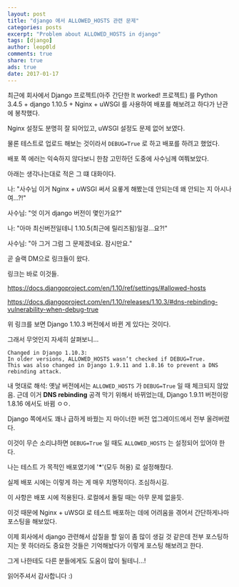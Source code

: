 ```yaml
---
layout: post
title: "django 에서 ALLOWED_HOSTS 관련 문제"
categories: posts
excerpt: "Problem about ALLOWED_HOSTS in django"
tags: [django]
author: leop0ld
comments: true
share: true
ads: true
date: 2017-01-17
---
```


최근에 회사에서 Django 프로젝트(아주 간단한 It worked! 프로젝트) 를 Python 3.4.5 + django 1.10.5 + Nginx + uWSGI 를 사용하여 배포를 해보려고 하다가 난관에 봉착했다.

Nginx 설정도 분명히 잘 되어있고, uWSGI 설정도 문제 없어 보였다.

물론 테스트로 업로드 해보는 것이라서 `DEBUG=True` 로 하고 배포를 하려고 했었다.

배포 쪽 에러는 익숙하지 않다보니 한참 고민하던 도중에 사수님께 여쭤보았다.

아래는 생각나는대로 적은 그 떄 대화이다.

나: "사수님 이거 Nginx + uWSGI 써서 요롷게 해봤는데 안되는데 왜 안되는 지 아시나여...?!"

사수님: "엇 이거 django 버전이 몇인가요?"

나: "아마 최신버전일테니 1.10.5(최근에 릴리즈됨)일걸...요?!"

사수님: "아 그거 그럼 그 문제겠네요. 잠시만요."

곧 슬랙 DM으로 링크들이 왔다.

링크는 바로 이것들.

<a href="https://docs.djangoproject.com/en/1.10/ref/settings/#allowed-hosts" target="_blank">https://docs.djangoproject.com/en/1.10/ref/settings/#allowed-hosts</a>

<a href="https://docs.djangoproject.com/en/1.10/releases/1.10.3/#dns-rebinding-vulnerability-when-debug-true" target="_blank">https://docs.djangoproject.com/en/1.10/releases/1.10.3/#dns-rebinding-vulnerability-when-debug-true</a>

위 링크를 보면 Django 1.10.3 버전에서 바뀐 게 있다는 것이다.

그래서 무엇인지 자세히 살펴보니...

```
Changed in Django 1.10.3:
In older versions, ALLOWED_HOSTS wasn’t checked if DEBUG=True.
This was also changed in Django 1.9.11 and 1.8.16 to prevent a DNS rebinding attack.
```

내 멋대로 해석: 옛날 버전에서는 `ALLOWED_HOSTS` 가 `DEBUG=True` 일 때 체크되지 않았음. 근데 이거 **DNS rebinding** 공격 막기 위해서 바뀌었는데, Django 1.9.11 버전이랑 1.8.16 에서도 바뀜 ㅇㅇ.

Django 쪽에서도 꽤나 급하게 바꿨는 지 마이너한 버전 업그레이드에서 전부 올려버렸다.

이것이 무슨 소리냐하면 `DEBUG=True` 일 때도 `ALLOWED_HOSTS` 는 설정되어 있어야 한다.

나는 테스트 가 목적인 배포였기에 '**\***'(모두 허용) 로 설정해줬다.

실제 배포 시에는 이렇게 하는 게 매우 치명적이다. 조심하시길.

이 사항은 배포 시에 적용된다. 로컬에서 돌릴 때는 아무 문제 없을듯.

이것 때문에 Nginx + uWSGI 로 테스트 배포하는 데에 어려움을 겪어서 간단하게나마 포스팅을 해보았다.

이제 회사에서 django 관련해서 삽질을 할 일이 좀 많이 생길 것 같은데 전부 포스팅하지는 못 하더라도 중요한 것들은 기억해놨다가 이렇게 포스팅 해보려고 한다.

그게 나한테도 다른 분들에게도 도움이 많이 될테니...!

읽어주셔서 감사합니다 :)